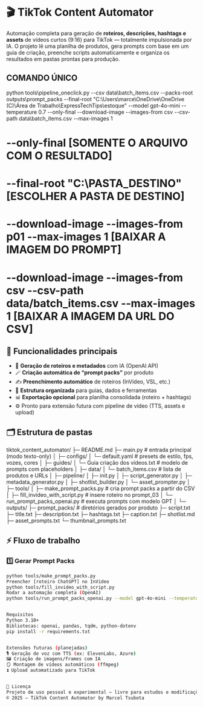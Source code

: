 # 🎬 TikTok Content Automator

Automação completa para geração de **roteiros, descrições, hashtags e assets** de vídeos curtos (9:16) para TikTok — totalmente impulsionada por IA.
O projeto lê uma planilha de produtos, gera prompts com base em um guia de criação, preenche scripts automaticamente e organiza os resultados em pastas prontas para produção.

## COMANDO ÚNICO

python tools\pipeline_oneclick.py --csv data\batch_items.csv --packs-root outputs\prompt_packs --final-root "C:\Users\marce\OneDrive\OneDrive (C)\Área de Trabalho\ExpressTechTips\estoque" --model gpt-4o-mini --temperature 0.7 --only-final --download-image --images-from csv --csv-path data\batch_items.csv --max-images 1

# --only-final [SOMENTE O ARQUIVO COM O RESULTADO]

# --final-root "C:\PASTA_DESTINO" [ESCOLHER A PASTA DE DESTINO]

# --download-image --images-from p01 --max-images 1 [BAIXAR A IMAGEM DO PROMPT]

# --download-image --images-from csv --csv-path data/batch_items.csv --max-images 1 [BAIXAR A IMAGEM DA URL DO CSV]

## 🚀 Funcionalidades principais

- 🧠 **Geração de roteiros e metadados** com IA (OpenAI API)
- 🪄 **Criação automática de “prompt packs”** por produto
- ✍️ **Preenchimento automático** de roteiros (InVideo, VSL, etc.)
- 📂 **Estrutura organizada** para guias, dados e ferramentas
- 📊 **Exportação opcional** para planilha consolidada (roteiro + hashtags)
- ⚙️ Pronto para extensão futura com pipeline de vídeo (TTS, assets e upload)

## 🗂️ Estrutura de pastas

tiktok_content_automator/
├─ README.md
├─ main.py # entrada principal (modo texto-only)
│
├─ configs/
│ └─ default.yaml # presets de estilo, fps, vozes, cores
│
├─ guides/
│ └─ Guia criação dos vídeos.txt # modelo de prompts com placeholders
│
├─ data/
│ └─ batch_items.csv # lista de produtos e URLs
│
├─ pipeline/
│ ├─ init.py
│ ├─ script_generator.py
│ ├─ metadata_generator.py
│ ├─ shotlist_builder.py
│ └─ asset_prompter.py
│
├─ tools/
│ ├─ make_prompt_packs.py # cria prompt packs a partir do CSV
│ ├─ fill_invideo_with_script.py # insere roteiro no prompt_03
│ └─ run_prompt_packs_openai.py # executa prompts com modelo GPT
│
└─ outputs/
├─ prompt_packs/ # diretórios gerados por produto
├─ script.txt
├─ title.txt
├─ description.txt
├─ hashtags.txt
├─ caption.txt
├─ shotlist.md
├─ asset_prompts.txt
└─ thumbnail_prompts.txt

## ⚡ Fluxo de trabalho

### 1️⃣ Gerar Prompt Packs

```bash
python tools/make_prompt_packs.py
Preencher [roteiro ChatGPT] no InVideo
python tools/fill_invideo_with_script.py
Rodar a automação completa (OpenAI)
python tools/run_prompt_packs_openai.py --model gpt-4o-mini --temperature 0.7


Requisitos
Python 3.10+
Bibliotecas: openai, pandas, tqdm, python-dotenv
pip install -r requirements.txt


Extensões futuras (planejadas)
🎙️ Geração de voz com TTS (ex: ElevenLabs, Azure)
🖼️ Criação de imagens/frames com IA
🪞 Montagem de vídeos automáticos (ffmpeg)
⏫ Upload automatizado para TikTok


🧾 Licença
Projeto de uso pessoal e experimental — livre para estudos e modificações.
© 2025 — TikTok Content Automator by Marcel Tsubota
```
